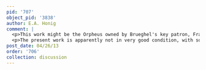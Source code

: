 ```yaml
---
pid: '707'
object_pid: '3838'
author: E.A. Honig
comment: |
  <p>This work might be the Orpheus owned by Brueghel's key patron, Francesco Maria del Monte, listed in his inventory as a "Fable of Eurydice"; while there are several other versions of the same subject also by Jan, the present work was already in Florence in 1704, and the Brueghels from major 16th-century Italian collections have tended to stay in Italy. The two other versions are: an exact copy of the same size, on copper, that was sold in London (Christies, April 22 1988 #53, signed and illegibly dated) and a more interesting variant also of the same size on copper that was sold in Paris (Robert Lebel, 1977), signed and dated 1594. Although the latter is not in Ertz 2008-10, it is probably autograph. These four interconnected works of 1594 suggest that by this time Jan had a market for his works in Rome that extended beyond his major patrons. </p>
  <p>The present work is apparently not in very good condition, with some surface abrasion.</p>
post_date: 04/26/13
order: '706'
collection: discussion
---
```

